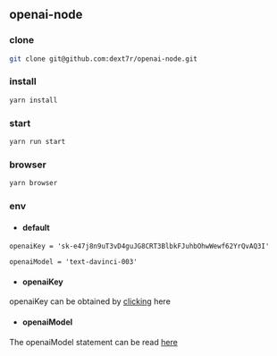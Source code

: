 ## openai-node

### clone 
```bash
git clone git@github.com:dext7r/openai-node.git
```

### install
```bash
yarn install
```

### start
```bash
yarn run start
```

### browser
```bash
yarn browser
```

### env

- #### default
```env
openaiKey = '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'

openaiModel = 'text-davinci-003'
```

- #### openaiKey
openaiKey can be obtained by [clicking](https://beta.openai.com/docs/quickstart/add-your-api-key) here

- #### openaiModel 
The openaiModel statement can be read [here](https://beta.openai.com/docs/models/models)
